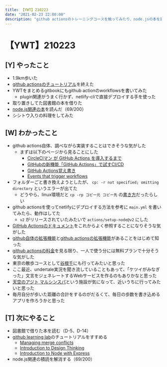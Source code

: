 ```yaml
---
title: 【YWT】210223
date: "2021-02-23 22:00:00"
description: "github actionsのトレーニングコースを触ってみたり、node.jsの本を読んだりした"
---
```


# 【YWT】210223

## [Y] やったこと

- 1.9km歩いた
- [github actionsのチュートリアル](https://lab.github.com/githubtraining/github-actions:-hello-world)を終えた
- YWTをまとめるgitbookにもgithub actionのworkflowsを書いてみた
  - plugin関連がうまく行かず、netlify-cliで直接デプロイする手を使った
- 取り置きしてた図書館の本を借りた
- [node.js関連の本](https://gist.github.com/LeeDDHH/69f903aa02309eb8d61abab00ebea7c7)を読んだ（69/200）
- シシトウ入りの料理をしてみた


## [W] わかったこと

- github actions自体、調べながら実装することはできそうな気がした
  - まずは以下のページから見ることにした
      - [CircleCIマン が GitHub Actions を導入するまで](https://zenn.dev/dodonki1223/articles/b26d3689bbb012d9e88c)
      - [GitHubの新機能「GitHub Actions」で試すCI/CD](https://knowledge.sakura.ad.jp/23478/)
      - [GitHub Actions覚え書き](https://qiita.com/progrhyme/items/56c24b3731deffcd4481)
      - [Events that trigger workflows](https://docs.github.com/en/actions/reference/events-that-trigger-workflows)
- フォルダーごと書き換えようとしたが、 `cp: -r not specified; omitting directory` というエラーが出てた
  - どうやら、linux環境だと `cp -rp コピー元 コピー先` の[書き方](http://keizokupw.seesaa.net/article/358217548.html)だったらしい
- github actionsを使ってnetlifyにデプロイする方法を参考に `main.yml` を書いてみたら、動作はしてた
  - `v2` がリリースされていたみたいで `actions/setup-node@v2` にした
- [GitHub Actionsのドキュメント](https://docs.github.com/ja/actions)をこれからよく参照することになりそうな気がした
- [github自体の拡張機能](https://github.com/marketplace)と[github actionsの拡張機能](https://github.com/marketplace?type=actions)があることをはじめて知った
- [github actionsの料金](https://github.co.jp/features/actions#pricing)を見る限り、一人で使う分には無料プランで十分そうな気がした
- 東京の散歩コースとして[谷根千](https://www.google.com/maps/search/%E8%B0%B7%E6%A0%B9%E5%8D%83/@35.7236264,139.7582851,15z/data=!3m1!4b1)にも行ってみたいと思った
- ここ最近、undertale実況を聞き流していることもあって、「ケツイがみなぎった」文言をジェネレートするWebサービスを作るのもありかなと思った
- [天空のアジト マルシンスパ](http://marushinspa.jp/index.html)という施設が気になって、近いうちに行ってみたいと思った
- 毎月自分が歩いた距離の合計をするのがだるくて、毎日の歩数を書き込めるアプリを作ろうかと思った

## [T] 次にやること

- 図書館で借りた本を読む（D-5、D-14）
- [github learning lab](https://lab.github.com/githubtraining)のチュートリアルをすすめる
  - [Managing merge conflicts](https://lab.github.com/githubtraining/managing-merge-conflicts)
  - [Introduction to Design Thinking](https://lab.github.com/githubtraining/introduction-to-design-thinking)
  - [Introduction to Node with Express](https://lab.github.com/everydeveloper/introduction-to-node-with-express)
- node.js関連の積読を解消する（69/200）
